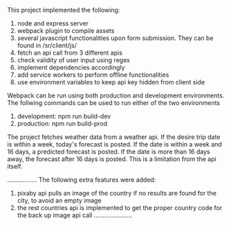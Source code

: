 This project implemented the following:
1) node and express server 
2) webpack plugin to compile assets 
3) several javascript functionalities upon form submission. They can be found in /sr/client/js/
4) fetch an api call from 3 different apis
5) check validity of user input using regex 
6) implement dependencies accordingly 
7) add service workers to perform offline functionalities
8) use environment variables to keep api key hidden from client side

Webpack can be run using both production and development environments. The follwing commands can be used to run either of the two environments
1) development: npm run build-dev
2) production: npm run build-prod

The project fetches weather data from a weather api. If the desire trip date is within a week, today's forecast is posted. If the date is within a week and 16 days, a predicted forecast is posted. If the date is more than 16 days away, the forecast after 16 days is posted. This is a limitation from the api itself. 

.................
The following extra features were added: 
1) pixaby api pulls an image of the country if no results are found for the city, to avoid an empty image 
2) the rest countries api is implemented to get the proper country code for the back up image api call
......................